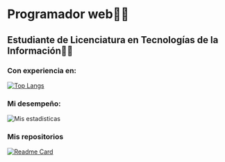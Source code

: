 # Programador web👨‍💻
## Estudiante de Licenciatura en Tecnologías de la Información👨‍🎓

### Con experiencia en:
[![Top Langs](https://github-readme-stats.vercel.app/api/top-langs/?username=diegoalz&layout=compact&theme=radical)](https://github.com/diegoalz/github-readme-stats)

### Mi desempeño:
![Mis estadisticas](https://github-readme-stats.vercel.app/api?username=diegoalz&show_icons=true&theme=radical)

### Mis repositorios
[![Readme Card](https://github-readme-stats.vercel.app/api/pin/?username=diegoalz&repo=mi_pagina)](https://github.com/diegoalz/github-readme-stats)

<!--
**diegoalz/diegoalz** is a ✨ _special_ ✨ repository because its `README.md` (this file) appears on your GitHub profile.

Here are some ideas to get you started:

- 🔭 I’m currently working on ...
- 🌱 I’m currently learning ...
- 👯 I’m looking to collaborate on ...
- 🤔 I’m looking for help with ...
- 💬 Ask me about ...
- 📫 How to reach me: ...
- 😄 Pronouns: ...
- ⚡ Fun fact: ...
-->
